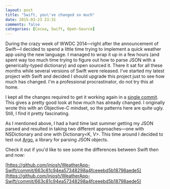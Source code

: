 ```yaml
---
layout: post
title: "Swift, you\'ve changed so much"
date: 2015-03-23 23:31
comments: false
categories: [Cocoa, Swift, Open-Source]
---
```


During the crazy week of WWDC 2014—right after the announcement of Swift—I decided to spend a little
time trying to implement a quick weather app using the new language. I managed to wrap it up in a
few hours (and spent way too much time trying to figure out how to parse JSON with a
generically-typed dictionary) and open sourced it. There it sat for all these months while several
versions of Swift were released. I've started my latest project with Swift and decided I should
upgrade this project just to see how much has changed. I'm a professional procrastinator, do not try
this at home.

I kept all the changes required to get it working again in a [single
commit](https://github.com/jnjosh/WeatherApp-Swift/commit/663c81c94ea57348298a4fceeebd5b18798aede5).
This gives a pretty good look at how much has already changed. I originally wrote this with an
Objective-C mindset, so the patterns here are quite ugly. Still, I find it pretty fascinating.

As I mentioned above, I had a hard time last summer getting my JSON parsed and resulted in taking
two different approaches—one with NSDictionary and one with Dictionary<K, V>. This time around I
decided to test out [Argo](https://github.com/thoughtbot/Argo), a library for parsing JSON objects.

<!-- more -->

Check it out if you'd like to see some the differences between Swift then and now:

[https://github.com/jnjosh/WeatherApp-Swift/commit/663c81c94ea57348298a4fceeebd5b18798aede5](https://github.com/jnjosh/WeatherApp-Swift/commit/663c81c94ea57348298a4fceeebd5b18798aede5)